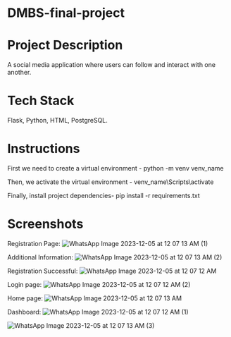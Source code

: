 # DMBS-final-project

# Project Description
A social media application where users can follow and interact with one another. 

# Tech Stack
Flask, Python, HTML, PostgreSQL.

# Instructions
First we need to create a virtual environment - python -m venv venv_name

Then, we activate the virtual environment - venv_name\Scripts\activate

Finally, install project dependencies- pip install -r requirements.txt

# Screenshots
Registration Page:
![WhatsApp Image 2023-12-05 at 12 07 13 AM (1)](https://github.com/agarimel/DMBS-final-project/assets/103005194/8d3423b4-1b64-436b-b7c8-71d81fa0fe5d)

Additional Information:
![WhatsApp Image 2023-12-05 at 12 07 13 AM (2)](https://github.com/agarimel/DMBS-final-project/assets/103005194/1a204162-2612-42e9-af83-ab24c4c33d36)

Registration Successful:
![WhatsApp Image 2023-12-05 at 12 07 12 AM](https://github.com/agarimel/DMBS-final-project/assets/103005194/f8dde6d0-1dae-4130-bea9-8ea7dcc95be9)

Login page:
![WhatsApp Image 2023-12-05 at 12 07 12 AM (2)](https://github.com/agarimel/DMBS-final-project/assets/103005194/80cf930a-fd7f-456f-8d0b-16d23b518546)

Home page:
![WhatsApp Image 2023-12-05 at 12 07 13 AM](https://github.com/agarimel/DMBS-final-project/assets/103005194/3f8ebbf2-c2fd-47d4-b1bc-9879efd0bb9d)

Dashboard:
![WhatsApp Image 2023-12-05 at 12 07 12 AM (1)](https://github.com/agarimel/DMBS-final-project/assets/103005194/1f053bc8-6fc9-4bff-aa16-1e83476ab1a2)


![WhatsApp Image 2023-12-05 at 12 07 13 AM (3)](https://github.com/agarimel/DMBS-final-project/assets/103005194/44ea78d2-c97c-4d0c-9add-1493a9980a8c)

